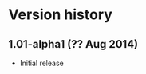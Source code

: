 Version history
===============

1.01-alpha1 (?? Aug 2014)
-------------------------

- Initial release